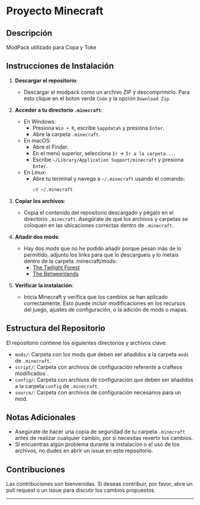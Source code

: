 # Proyecto Minecraft

## Descripción

ModPack utilizado para Copa y Toke

## Instrucciones de Instalación

1. **Descargar el repositorio**:
    - Descargar el modpack como un archivo ZIP y descomprimirlo. Para esto clique en el boton verde `Code` y la opción `Download Zip`. 

2. **Acceder a tu directorio `.minecraft`**:
    - En Windows:
      - Presiona `Win + R`, escribe `%appdata%` y presiona `Enter`.
      - Abre la carpeta `.minecraft`.
    - En macOS:
      - Abre el Finder.
      - En el menú superior, selecciona `Ir` -> `Ir a la carpeta...`.
      - Escribe `~/Library/Application Support/minecraft` y presiona `Enter`.
    - En Linux:
      - Abre tu terminal y navega a `~/.minecraft` usando el comando:
        ```sh
        cd ~/.minecraft
        ```

3. **Copiar los archivos**:
    - Copia el contenido del repositorio descargado y pégalo en el directorio `.minecraft`. Asegúrate de que los archivos y carpetas se coloquen en las ubicaciones correctas dentro de `.minecraft`.

4. **Añadir dos mods**:
    - Hay dos mods que no he podido añadir porque pesan más de lo permitido, adjunto los links para que lo descargueis y lo metais dentro de la carpeta .minecraft/mods:
      - [The Twilight Forest](https://www.curseforge.com/minecraft/mc-mods/the-twilight-forest/download/3051450)
      - [The Betweenlands](https://www.curseforge.com/minecraft/mc-mods/angry-pixel-the-betweenlands-mod/download/3540284/file)
  
5. **Verificar la instalación**:
    - Inicia Minecraft y verifica que los cambios se han aplicado correctamente. Esto puede incluir modificaciones en los recursos del juego, ajustes de configuración, o la adición de mods o mapas.

## Estructura del Repositorio

El repositorio contiene los siguientes directorios y archivos clave:

- `mods/`: Carpeta con los mods que deben ser añadidos a la carpeta `mods` de `.minecraft`.
- `script/`: Carpeta con archivos de configuración referente a crafteos modificados`.
- `config/`: Carpeta con archivos de configuración que deben ser añadidos a la carpeta `config` de `.minecraft`.
- `source/`: Carpeta con archivos de configuración necesarios para un mod.

## Notas Adicionales

- Asegúrate de hacer una copia de seguridad de tu carpeta `.minecraft` antes de realizar cualquier cambio, por si necesitas revertir los cambios.
- Si encuentras algún problema durante la instalación o el uso de los archivos, no dudes en abrir un issue en este repositorio.

## Contribuciones

Las contribuciones son bienvenidas. Si deseas contribuir, por favor, abre un pull request o un issue para discutir los cambios propuestos.

---
